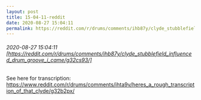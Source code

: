 ```yaml
---
layout: post
title: 15-04-11-reddit
date: 2020-08-27 15:04:11
permalink: https://reddit.com/r/drums/comments/ihb87y/clyde_stubblefield_influenced_drum_groove_i_came/g32cs93/
---
```


###### 2020-08-27 15:04:11 [https://reddit.com/r/drums/comments/ihb87y/clyde_stubblefield_influenced_drum_groove_i_came/g32cs93/]
See here for transcription: https://www.reddit.com/r/drums/comments/ihta9v/heres_a_rough_transcription_of_that_clyde/g32b2px/
